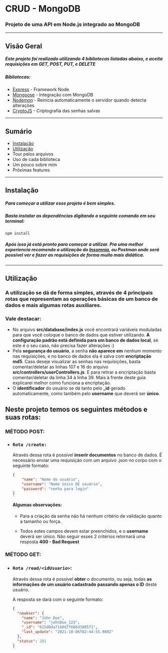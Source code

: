 # CRUD - MongoDB

### Projeto de uma API em Node.js integrado ao MongoDB

---

## Visão Geral

##### Este projeto foi realizado utilizando 4 bibliotecas listadas abaixo, e aceita requisições em **GET**, **POST**, **PUT**, e **DELETE**

##### Bibliotecas:

* [Express](https://expressjs.com/) - Framework Node
* [Mongoose](https://mongoosejs.com/) - Integração com MongoDB
* [Nodemon](https://www.npmjs.com/package/nodemon) - Reinicia automaticamente o servidor quando detecta alterações
* [CryptoJS](https://cryptojs.gitbook.io/docs/) - Criptografia das senhas salvas

---

## **Sumário**

- [Instalação](#instalação)
- [Utilização](#utilização)
- Tour pelos arquivos
- Uso de cada biblioteca
- Um pouco sobre mim
- Próximas features

---

## **Instalação**

##### Para começar a utilizar esse projeto é bem simples. 

##### Basta instalar as dependências digitando o seguinte comando em seu terminal:

`npm install`

##### Após isso já está pronto para começar a utilizar. Pra uma melhor experiencia recomendo a utilização do **[Insomnia](https://insomnia.rest/)**, ou Postman onde será possível ver e fazer as requisições de forma muito mais didática.

---

## **Utilização**

### A utilização se dá de forma simples, através de 4 principais rotas que representam as operações básicas de um banco de dados e mais algumas rotas auxiliares.

### Vale destacar: 

- No arquivo **src/database/index.js** você encontrará variáveis moduladas para que você coloque o banco de dados que estiver utilizando. **A configuração padrão está definida para um banco de dados local**, se este é o seu caso, não precisa fazer alterações :)
- Pela **segurança do usuário**, a senha **não aparece em** nenhum momento nas requisições, e no banco de dados ela é salva com **encriptação md5**. Caso deseje visualizar as senhas nas requisições, basta comentar/deletar as linhas 107 e 16 do arquivo **src/controllers/userControllers.js**. E para retirar a encriptação basta comentar/deletar da linha 34 à linha 39. Mais à frente deste guia explicarei melhor como funciona a encriptação.
- O **identificador** do usuário se dá tanto pelo **_id** gerado automaticamente, como também pelo **username** que deverá ser **único**.

## Neste projeto temos os seguintes métodos e suas rotas:

### MÉTODO POST:

- ### `Rota /create:`

  Através dessa rota é possível **inserir documentos** no banco de dados. É necessário enviar uma requisição com um arquivo .json no corpo com o seguinte formato:

  ```json
  {
      "name": "Nome do usuário",
      "username": "Nome único DE usuário",
      "password": "senha para login"
  }
  ```

  #### Algumas observações:

  - Para a criação da senha não há nenhum critério de validação quanto a tamanho ou força.

  - Todos estes campos devem estar preenchidos, e o **username** deverá ser único. Não seguir esses 2 critérios retornará uma resposta **400 - Bad Request**

### MÉTODO GET:

- ### `Rota /read/<idUsuario>`:

  Através dessa rota é possível **obter** o documento, ou seja, todas **as informações de um usuário cadastrado** **passando apenas o ID** deste usuário.

  A resposta se dará com o seguinte formato:

  ```json
  {
    "newUser": {
      "name": "John Doe",
      "username": "johnDoe_123",
      "_id": "615d0da71b8d7f686d380571",
      "last_update": "2021-10-06T02:44:55.980Z"
    },
    "status": 201
  }
  ```

